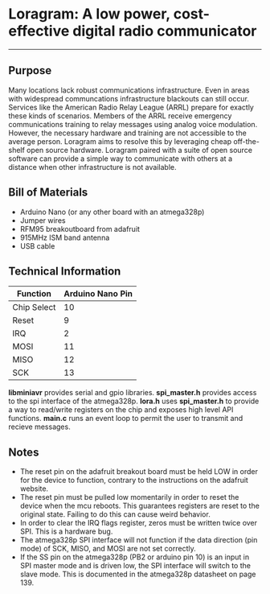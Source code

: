 # Loragram: A low power, cost-effective digital radio communicator
---
## Purpose
Many locations lack robust communications infrastructure. Even in areas with widespread communcations infrastructure blackouts can still occur. Services like the American Radio Relay League (ARRL) prepare for exactly these kinds of scenarios. Members of the ARRL receive emergency communications training to relay messages using analog voice modulation. However, the necessary hardware and training are not accessible to the average person. Loragram aims to resolve this by leveraging cheap off-the-shelf open source hardware. Loragram paired with a suite of open source software can provide a simple way to communicate with others at a distance when other infrastructure is not available. 

## Bill of Materials
* Arduino Nano (or any other board with an atmega328p)
* Jumper wires
* RFM95 breakoutboard from adafruit
* 915MHz ISM band antenna
* USB cable

## Technical Information

| Function | Arduino Nano Pin |
|---|---|
| Chip Select | 10 |
| Reset | 9 |
| IRQ | 2 |
| MOSI | 11 |
| MISO | 12 |
| SCK | 13 |

**libminiavr** provides serial and gpio libraries. **spi_master.h** provides access to the spi interface of the atmega328p. **lora.h** uses **spi_master.h** to provide a way to read/write registers on the chip and exposes high level API functions. **main.c** runs an event loop to permit the user to transmit and recieve messages.

## Notes
* The reset pin on the adafruit breakout board must be held LOW in order for the device to function, contrary to the instructions on the adafruit website.
* The reset pin must be pulled low momentarily in order to reset the device when the mcu reboots. This guarantees registers are reset to the original state. Failing to do this can cause weird behavior.
* In order to clear the IRQ flags register, zeros must be written twice over SPI. This is  a hardware bug.
* The atmega328p SPI interface will not function if the data direction (pin mode) of SCK, MISO, and MOSI are not set correctly.
* If the SS pin on the atmega328p (PB2 or arduino pin 10) is an input in SPI master mode and is driven low, the SPI interface will switch to the slave mode. This is documented in the atmega328p datasheet on page 139.